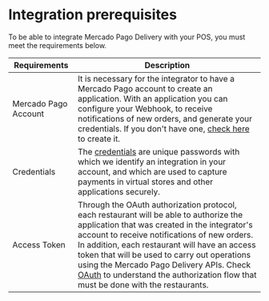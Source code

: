 # Integration prerequisites

To be able to integrate Mercado Pago Delivery with your POS, you must meet the requirements below.

| Requirements | Description |
|---|---|
|Mercado Pago Account| It is necessary for the integrator to have a Mercado Pago account to create an application. With an application you can configure your Webhook, to receive notifications of new orders, and generate your credentials. If you don't have one, [check here](https://www.mercadopago[FAKER][URL][DOMAIN]/hub/registration/landing) to create it.|
|Credentials| The [credentials](/developers/en/guides/additional-content/your-integrations/credentials) are unique passwords with which we identify an integration in your account, and which are used to capture payments in virtual stores and other applications securely.|
|Access Token| Through the OAuth authorization protocol, each restaurant will be able to authorize the application that was created in the integrator's account to receive notifications of new orders. In addition, each restaurant will have an access token that will be used to carry out operations using the Mercado Pago Delivery APIs. Check [OAuth](/developers/en/guides/additional-content/security/oauth/introduction) to understand the authorization flow that must be done with the restaurants.|